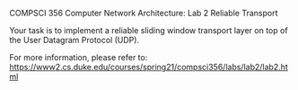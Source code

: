 COMPSCI 356 Computer Network Architecture: Lab 2 Reliable Transport

Your task is to implement a reliable sliding window transport layer on top of the User Datagram Protocol (UDP).

For more information, please refer to: https://www2.cs.duke.edu/courses/spring21/compsci356/labs/lab2/lab2.html